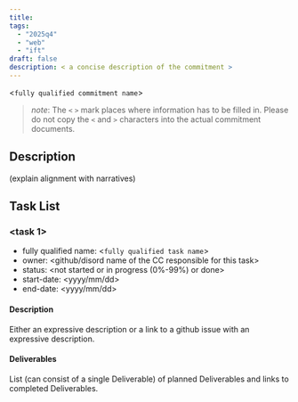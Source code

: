 ```yaml
---
title:
tags:
  - "2025q4"
  - "web"
  - "ift"
draft: false
description: < a concise description of the commitment >
---
```


<`fully qualified commitment name`>

> *note*: The `<` `>` mark places where information has to be filled in. Please do not copy the `<` and `>` characters into the actual commitment documents.

## Description

(explain alignment with narratives)

## Task List

### <task 1>

* fully qualified name: <`fully qualified task name`>
* owner: <github/disord name of the CC responsible for this task>
* status: <not started or in progress (0%-99%) or done>
* start-date: <yyyy/mm/dd>
* end-date: <yyyy/mm/dd>

#### Description

Either an expressive description or a link to a github issue with an expressive description.

#### Deliverables

List (can consist of a single Deliverable) of planned Deliverables and links to completed Deliverables.


